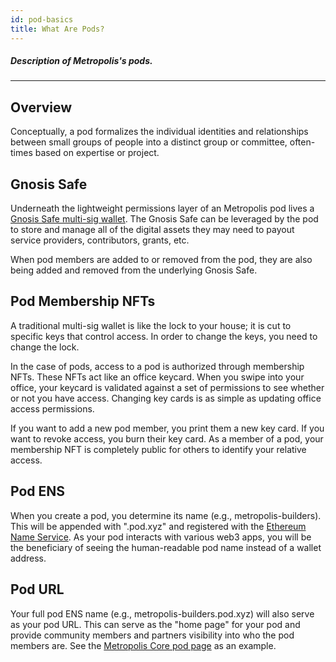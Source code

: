 ```yaml
---
id: pod-basics
title: What Are Pods?
---
```


##### Description of Metropolis's pods.

---


## Overview

Conceptually, a pod formalizes the individual identities and relationships between small groups of people into a distinct group or committee, often-times based on expertise or project.

## Gnosis Safe
Underneath the lightweight permissions layer of an Metropolis pod lives a [Gnosis Safe multi-sig wallet](https://gnosis-safe.io/). The Gnosis Safe can be leveraged by the pod to store and manage all of the digital assets they may need to payout service providers, contributors, grants, etc. 

When pod members are added to or removed from the pod, they are also being added and removed from the underlying Gnosis Safe.

## Pod Membership NFTs
A traditional multi-sig wallet is like the lock to your house; it is cut to specific keys that control access. In order to change the keys, you need to change the lock. 

In the case of pods, access to a pod is authorized through membership NFTs. These NFTs act like an office keycard. When you swipe into your office, your keycard is validated against a set of permissions to see whether or not you have access. Changing key cards is as simple as updating office access permissions. 

If you want to add a new pod member, you print them a new key card. If you want to revoke access, you burn their key card. As a member of a pod, your membership NFT is completely public for others to identify your relative access. 

## Pod ENS
When you create a pod, you determine its name (e.g., metropolis-builders). This will be appended with ".pod.xyz" and registered with the [Ethereum Name Service](https://ens.domains). As your pod interacts with various web3 apps, you will be the beneficiary of seeing the human-readable pod name instead of a wallet address.

## Pod URL
Your full pod ENS name (e.g., metropolis-builders.pod.xyz) will also serve as your pod URL. This can serve as the "home page" for your pod and provide community members and partners visibility into who the pod members are. See the [Metropolis Core pod page](https://orca-core.pod.xyz) as an example.